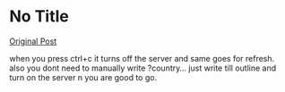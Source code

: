 # No Title

[Original Post](https://discourse.onlinedegree.iitm.ac.in/t/165959/259)

<p>when you press ctrl+c it turns off the server and same goes for refresh.<br>
also you dont need to manually write ?country… just write till outline and turn on the server n you are good to go.</p>